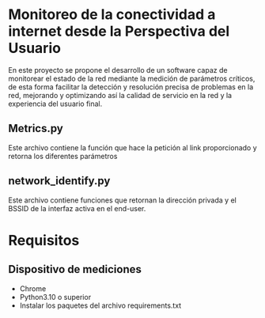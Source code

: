 # Monitoreo de la conectividad a internet desde la Perspectiva del Usuario

En este proyecto se propone el desarrollo de un software capaz de monitorear el estado de la red mediante la medición de parámetros críticos, de esta forma facilitar la detección y resolución precisa de problemas en la red, mejorando y optimizando así la calidad de servicio en la red y la experiencia del usuario final.

## Metrics.py

Este archivo contiene la función que hace la petición al link proporcionado
y retorna los diferentes parámetros

## network_identify.py

Este archivo contiene funciones que retornan la dirección privada y el BSSID de la interfaz activa en el end-user. 


# Requisitos

## Dispositivo de mediciones

* Chrome
* Python3.10 o superior
* Instalar los paquetes del archivo requirements.txt